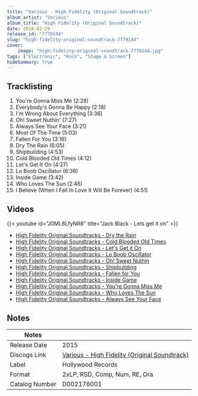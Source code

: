 ```yaml
---
title: "Various - High Fidelity (Original Soundtrack)"
album_artist: "Various"
album_title: "High Fidelity (Original Soundtrack)"
date: 2016-02-29
release_id: "7779144"
slug: "high-fidelity-original-soundtrack-7779144"
cover:
    image: "high-fidelity-original-soundtrack-7779144.jpg"
tags: ["Electronic", "Rock", "Stage & Screen"]
hideSummary: true
---
```


## Tracklisting
1. You're Gonna Miss Me (2:28)
2. Everybody's Gonna Be Happy (2:18)
3. I'm Wrong About Everything (3:36)
4. Oh! Sweet Nuthin' (7:27)
5. Always See Your Face (3:21)
6. Most Of The Time (5:03)
7. Fallen For You (3:16)
8. Dry The Rain (6:05)
9. Shipbuilding (4:53)
10. Cold Blooded Old Times (4:12)
11. Let's Get It On (4:27)
12. Lo Boob Oscillator (6:36)
13. Inside Game (3:42)
14. Who Loves The Sun (2:46)
15. I Believe (When I Fall In Love It Will Be Forever) (4:51)

## Videos
{{< youtube id="J0ML8LfyNR8" title="Jack Black - Lets get it on" >}}
- [High Fidelity Original Soundtracks - Dry the Rain](https://www.youtube.com/watch?v=357GIArSJBg)
- [High Fidelity Original Soundtracks - Cold Blooded Old Times](https://www.youtube.com/watch?v=29i1rQ-Rxak)
- [High Fidelity Original Soundtracks - Let's Get it On](https://www.youtube.com/watch?v=CdvFGRdUaDo)
- [High Fidelity Original Soundtracks - Lo Boob Oscillator](https://www.youtube.com/watch?v=KVuAs9sQOw8)
- [High Fidelity Original Soundtracks - Oh! Sweet Nuthin](https://www.youtube.com/watch?v=aDluzNOuMUw)
- [High Fidelity Original Soundtracks - Shipbuilding](https://www.youtube.com/watch?v=S0LPnPVKoWs)
- [High Fidelity Original Soundtracks - Fallen for You](https://www.youtube.com/watch?v=Qcv6F2B04nk)
- [High Fidelity Original Soundtracks - Inside Game](https://www.youtube.com/watch?v=PTvCY2sNTuM)
- [High Fidelity Original Soundtracks - You're Gonna Miss Me](https://www.youtube.com/watch?v=rwUCpXfs-hE)
- [High Fidelity Original Soundtracks - Who Loves The Sun](https://www.youtube.com/watch?v=u9eXAJhXrhg)
- [High Fidelity Original Soundtracks - Always See Your Face](https://www.youtube.com/watch?v=0vMsKQ2ti50)

## Notes

| Notes          |             |
| ---------------| ----------- |
| Release Date   | 2015 |
| Discogs Link   | [Various - High Fidelity (Original Soundtrack)](https://www.discogs.com/release/7779144) |
| Label          | Hollywood Records |
| Format         | 2xLP, RSD, Comp, Num, RE, Ora |
| Catalog Number | D002176001 |

